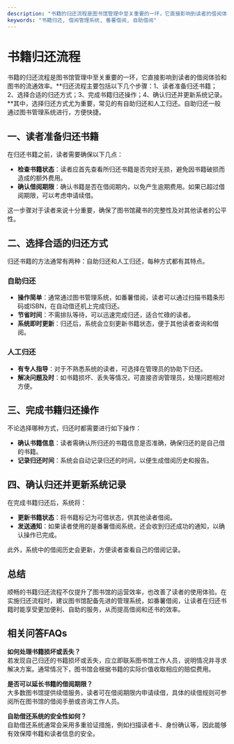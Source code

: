 ```yaml
---
description: "书籍的归还流程是图书馆管理中至关重要的一环，它直接影响到读者的借阅体验和图书的流通效率。**归还流程主要包括以下几个步骤：1、读者准备归还书籍；2、选择合适的归还方式；3、完成书籍归还操作；4、确认归还并更新系统记录。**其中，选择归还方式尤为重要，常见的有自助归还和人工归还。自助归还一般通过图书管理系统进行，方便快捷。"
keywords: "书籍归还, 借阅管理系统, 番薯借阅, 自助借阅"
---
```

# 书籍归还流程

书籍的归还流程是图书馆管理中至关重要的一环，它直接影响到读者的借阅体验和图书的流通效率。**归还流程主要包括以下几个步骤：1、读者准备归还书籍；2、选择合适的归还方式；3、完成书籍归还操作；4、确认归还并更新系统记录。**其中，选择归还方式尤为重要，常见的有自助归还和人工归还。自助归还一般通过图书管理系统进行，方便快捷。

## 一、读者准备归还书籍

在归还书籍之前，读者需要确保以下几点：

- **检查书籍状态**：读者应首先查看所归还书籍是否完好无损，避免因书籍破损而造成的额外费用。
- **确认借阅期限**：确认书籍是否在借阅期内，以免产生逾期费用。如果已超过借阅期限，可以考虑申请续借。
  
这一步骤对于读者来说十分重要，确保了图书馆藏书的完整性及对其他读者的公平性。

## 二、选择合适的归还方式

归还书籍的方法通常有两种：自助归还和人工归还，每种方式都有其特点。

### 自助归还

- **操作简单**：通常通过图书管理系统，如番薯借阅，读者可以通过扫描书籍条形码或ISBN，在自动借还机上完成归还。
- **节省时间**：不需排队等待，可以迅速完成归还，适合忙碌的读者。
- **系统即时更新**：归还后，系统会立刻更新书籍状态，便于其他读者查询和借阅。

### 人工归还

- **有专人指导**：对于不熟悉系统的读者，可选择在管理员的协助下归还。
- **解决问题及时**：如书籍损坏、丢失等情况，可直接咨询管理员，处理问题相对方便。

## 三、完成书籍归还操作

不论选择哪种方式，归还时都需要进行如下操作：

- **确认书籍信息**：读者需确认所归还的书籍信息是否准确，确保归还的是自己借的书籍。
- **记录归还时间**：系统会自动记录归还的时间，以便生成借阅历史和报告。

## 四、确认归还并更新系统记录

在完成书籍归还后，系统将：

- **更新书籍状态**：将书籍标记为可借状态，供其他读者借阅。
- **发送通知**：如果读者使用的是番薯借阅系统，还会收到归还成功的通知，以确认操作已完成。

此外，系统中的借阅历史会更新，方便读者查看自己的借阅记录。

## 总结

顺畅的书籍归还流程不仅提升了图书馆的运营效率，也改善了读者的使用体验。在实施归还流程时，建议图书馆配备先进的管理系统，如番薯借阅，让读者在归还书籍时能享受更加便利、自助的服务，从而提高借阅和还书的效率。

## 相关问答FAQs

**如何处理书籍损坏或丢失？**  
若发现自己归还的书籍损坏或丢失，应立即联系图书馆工作人员，说明情况并寻求解决方案。通常情况下，图书馆会根据书籍的实际价值收取相应的赔偿费用。

**是否可以延长书籍的借阅期限？**  
大多数图书馆提供续借服务，读者可在借阅期限内申请续借，具体的续借规则可参阅所在图书馆的借阅手册或咨询工作人员。

**自助借还系统的安全性如何？**  
自助借还系统通常会采用多重验证措施，例如扫描读者卡、身份确认等，因此能够有效保障书籍和读者信息的安全。
